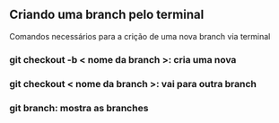 ## Criando uma branch pelo terminal
Comandos necessários para a crição de uma nova branch via terminal

### git checkout -b < nome da branch >: cria uma nova
### git checkout < nome da branch >: vai para outra branch
### git branch: mostra as branches